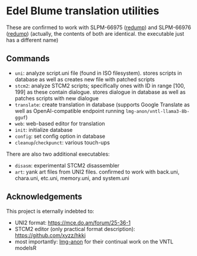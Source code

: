 # Edel Blume translation utilities

These are confirmed to work with SLPM-66975 ([redump](http://redump.org/disc/53670/)) and SLPM-66976 ([redump](http://redump.org/disc/58880/)) (actually, the contents of both are identical. the executable just has a different name)

## Commands

- `uni`: analyze script.uni file (found in ISO filesystem). stores scripts in database as well as creates new file with patched scripts
- `stcm2`: analyze STCM2 scripts; specifically ones with ID in range [100, 199] as these contain dialogue. stores dialogue in database as well as patches scripts with new dialogue
- `translate`: create translation in database (supports Google Translate as well as OpenAI-compatible endpoint running `lmg-anon/vntl-llama3-8b-gguf`)
- `web`: web-based editor for translation
- `init`: initialize database
- `config`: set config option in database
- `cleanup`/`checkpunct`: various touch-ups

There are also two additional executables:

- `disasm`: experimental STCM2 disassembler
- `art`: yank art files from UNI2 files. confirmed to work with back.uni, chara.uni, etc.uni, memory.uni, and system.uni

## Acknowledgements

This project is eternally indebted to:

- UNI2 format: <https://mce.do.am/forum/25-36-1>
- STCM2 editor (only practical format description): <https://github.com/xyzz/hkki>
- most importantly: [lmg-anon](https://huggingface.co/lmg-anon) for their continual work on the VNTL modelsR